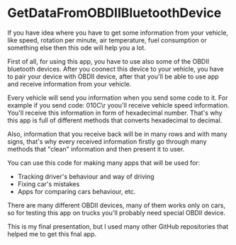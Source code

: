 # GetDataFromOBDIIBluetoothDevice
If you have idea where you have to get some information from your vehicle, like speed, rotation per minute, air temperature, fuel consumption or something else then this ode will help you a lot.

First of all, for using this app, you have to use also some of the OBDII bluetooth devices.
After you coonect this device to your vehicle, you have to pair your device with OBDII device, after that you'll be able to use app and receive information from your vehicle.

Every vehicle will send you information when you send some code to it. For example if you send code: 010C\r yoou'll receive vehicle speed information.
You'll receive this information in form of hexadecimal number. That's why this app is full of different methods that converts hexadecimal to decimal.

Also, information that you receive back will be in many rows and with many signs, that's why every received information firstly go through many methods that "clean" information and then present it to user.

You can use this code for making many apps that will be used for:
- Tracking driver's behaviour and way of driving
- Fixing car's mistakes
- Apps for comparing cars behaviour, etc.

There are many different OBDII devices, many of them works only on cars, so for testing this app on trucks you'll probably need special OBDII device.

This is my final presentation, but I used many other GitHub repositories that helped me to get this fnal app.
